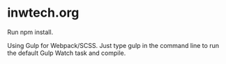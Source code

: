 # inwtech.org

Run npm install.

Using Gulp for Webpack/SCSS. Just type gulp in the command line to run the default Gulp Watch task and compile.